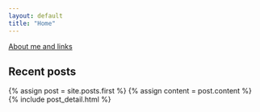 ```yaml
---
layout: default
title: "Home"
---
```


[About me and links](/about/)

## Recent posts

<div class="blog-index">  
  {% assign post = site.posts.first %}
  {% assign content = post.content %}
  {% include post_detail.html %}
</div>
